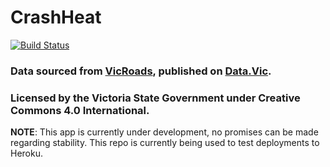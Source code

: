 # CrashHeat
[![Build Status](https://travis-ci.org/ajdeziel/crash-heat.svg?branch=master)](https://travis-ci.org/ajdeziel/crash-heat)

### Data sourced from [VicRoads](https://vicroadsopendata-vicroadsmaps.opendata.arcgis.com/datasets/crashes-last-five-years), published on [Data.Vic](https://www.data.vic.gov.au/). 
### Licensed by the Victoria State Government under Creative Commons 4.0 International.

**NOTE**: This app is currently under development, no promises can be made regarding stability. This repo is currently being used to test deployments to Heroku.
